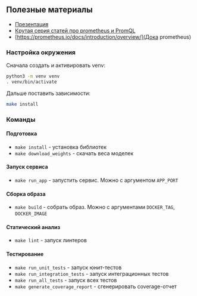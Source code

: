 ## Полезные материалы
* [Презентация](https://docs.google.com/presentation/d/1YVPiIWnW14JymBZM9oAxjUD2D3XO7B9Lqycnw0Q5OYk/edit?usp=sharing)
* [Крутая серия статей про prometheus и PromQL](https://iximiuz.com/en/series/learning-prometheus-and-promql/)
* [https://prometheus.io/docs/introduction/overview/](Дока prometheus)

### Настройка окружения

Сначала создать и активировать venv:

```bash
python3 -m venv venv
. venv/bin/activate
```

Дальше поставить зависимости:

```bash
make install
```
### Команды

#### Подготовка
* `make install` - установка библиотек
* `make download_weights` - скачать веса моделек

#### Запуск сервиса
* `make run_app` - запустить сервис. Можно с аргументом `APP_PORT`

#### Сборка образа
* `make build` - собрать образ. Можно с аргументами `DOCKER_TAG`, `DOCKER_IMAGE`

#### Статический анализ
* `make lint` - запуск линтеров

#### Тестирование
* `make run_unit_tests` - запуск юнит-тестов
* `make run_integration_tests` - запуск интеграционных тестов
* `make run_all_tests` - запуск всех тестов
* `make generate_coverage_report` - сгенерировать coverage-отчет




